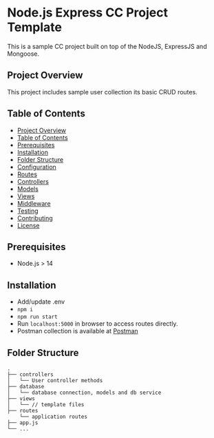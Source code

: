 # Node.js Express CC Project Template

This is a sample CC project built on top of the NodeJS, ExpressJS and Mongoose.

## Project Overview

This project includes sample user collection its basic CRUD routes.

## Table of Contents

- [Project Overview](#project-overview)
- [Table of Contents](#table-of-contents)
- [Prerequisites](#prerequisites)
- [Installation](#installation)
- [Folder Structure](#folder-structure)
- [Configuration](#configuration)
- [Routes](#routes)
- [Controllers](#controllers)
- [Models](#models)
- [Views](#views)
- [Middleware](#middleware)
- [Testing](#testing)
- [Contributing](#contributing)
- [License](#license)

## Prerequisites

- Node.js > 14

## Installation

- Add/update .env
- `npm i`
- `npm run start`
- Run `localhost:5000` in browser to access routes directly.
- Postman collection is available at [Postman](./postman/CC-Template.postman_collection.json)

## Folder Structure

```
.
├── controllers
│   └── User controller methods
├── database
│   └── database connection, models and db service
├── views
│   └── // template files
├── routes
    └── application routes
├── app.js
└── ...
```